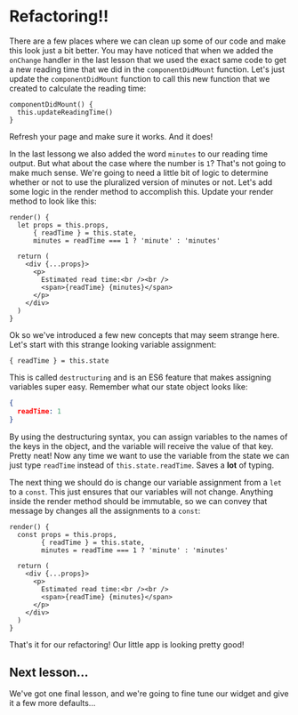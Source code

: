 # Refactoring!!

There are a few places where we can clean up some of our code and make this
look just a bit better. You may have noticed that when we added the `onChange`
handler in the last lesson that we used the exact same code to get a new reading
time that we did in the `componentDidMount` function. Let's just update the
`componentDidMount` function to call this new function that we created to
calculate the reading time:
```es6
componentDidMount() {
  this.updateReadingTime()
}
```

Refresh your page and make sure it works. And it does!

In the last lessong we also added the word `minutes` to our reading time
output. But what about the case where the number is `1`? That's not going to
make much sense. We're going to need a little bit of logic to determine
whether or not to use the pluralized version of minutes or not. Let's add some
logic in the render method to accomplish this. Update your render method to
look like this:
```es6
render() {
  let props = this.props,
      { readTime } = this.state,
      minutes = readTime === 1 ? 'minute' : 'minutes'

  return (
    <div {...props}>
      <p>
        Estimated read time:<br /><br />
        <span>{readTime} {minutes}</span>
      </p>
    </div>
  )
}
```

Ok so we've introduced a few new concepts that may seem strange here. Let's
start with this strange looking variable assignment:
```es6
{ readTime } = this.state
```

This is called `destructuring` and is an ES6 feature that makes assigning
variables super easy. Remember what our state object looks like:
```json
{
  readTime: 1
}
```

By using the destructuring syntax, you can assign variables to the names of
the keys in the object, and the variable will receive the value of that key.
Pretty neat! Now any time we want to use the variable from the state we can
just type `readTime` instead of `this.state.readTime`. Saves a **lot** of
typing.

The next thing we should do is change our variable assignment from a `let`
to a `const`. This just ensures that our variables will not change. Anything
inside the render method should be immutable, so we can convey that message
by changes all the assignments to a `const`:
```es6
render() {
  const props = this.props,
        { readTime } = this.state,
        minutes = readTime === 1 ? 'minute' : 'minutes'

  return (
    <div {...props}>
      <p>
        Estimated read time:<br /><br />
        <span>{readTime} {minutes}</span>
      </p>
    </div>
  )
}
```

That's it for our refactoring! Our little app is looking pretty good!

## Next lesson...

We've got one final lesson, and we're going to fine tune our widget and give
it a few more defaults...

